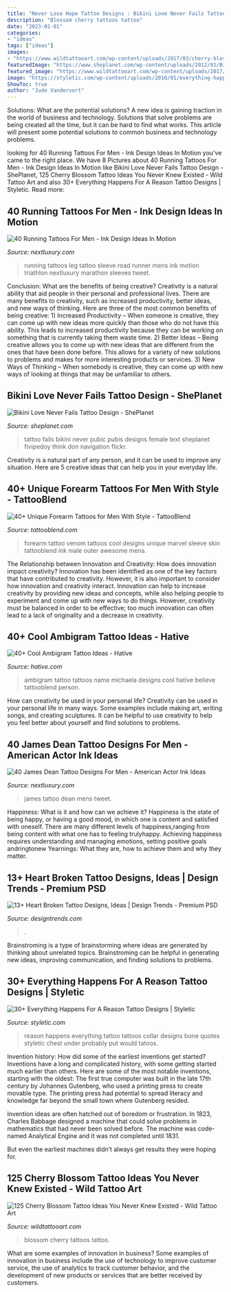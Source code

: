 ```yaml
---
title: "Never Lose Hope Tattoo Designs : Bikini Love Never Fails Tattoo Design"
description: "Blossom cherry tattoos tattoo"
date: "2023-01-01"
categories:
- "ideas"
tags: ["ideas"]
images:
- "https://www.wildtattooart.com/wp-content/uploads/2017/03/cherry-blossom-tattoos-100317132.jpg"
featuredImage: "https://www.sheplanet.com/wp-content/uploads/2012/01/Bikini-Love-Never-Fails-Tattoo-Design.jpg"
featured_image: "https://www.wildtattooart.com/wp-content/uploads/2017/03/cherry-blossom-tattoos-100317132.jpg"
image: "https://styletic.com/wp-content/uploads/2016/01/everything-happens-for-a-reason/4-everything-happens-for-a-reason-tattoo-ideas.jpg"
ShowToc: true
author: "Jude Vandervort"
---
```



Solutions: What are the potential solutions?
A new idea is gaining traction in the world of business and technology. Solutions that solve problems are being created all the time, but it can be hard to find what works. This article will present some potential solutions to common business and technology problems.

	

		
looking for 40 Running Tattoos For Men - Ink Design Ideas In Motion you've came to the right place. We have 8 Pictures about 40 Running Tattoos For Men - Ink Design Ideas In Motion like Bikini Love Never Fails Tattoo Design - ShePlanet, 125 Cherry Blossom Tattoo Ideas You Never Knew Existed - Wild Tattoo Art and also 30+ Everything Happens For A Reason Tattoo Designs | Styletic. Read more:
		
    
## 40 Running Tattoos For Men - Ink Design Ideas In Motion

<img loading=lazy src="http://nextluxury.com/wp-content/uploads/mens-26-2-running-road-tattoo-leg-sleeve.jpg" onerror="this.onerror=null;this.src='https://tse3.mm.bing.net/th?id=OIP.j7FBXsg1SC03ucTHlsjQCAHaHe&amp;pid=15.1';" alt="40 Running Tattoos For Men - Ink Design Ideas In Motion">

_Source: nextluxury.com_

>running tattoos leg tattoo sleeve road runner mens ink motion triathlon nextluxury marathon sleeves tweet. 

	

Conclusion: What are the benefits of being creative?
Creativity is a natural ability that aid people in their personal and professional lives. There are many benefits to creativity, such as increased productivity, better ideas, and new ways of thinking. Here are three of the most common benefits of being creative: 1) Increased Productivity – When someone is creative, they can come up with new ideas more quickly than those who do not have this ability. This leads to increased productivity because they can be working on something that is currently taking them waste time. 2) Better Ideas – Being creative allows you to come up with new ideas that are different from the ones that have been done before. This allows for a variety of new solutions to problems and makes for more interesting products or services. 3) New Ways of Thinking – When somebody is creative, they can come up with new ways of looking at things that may be unfamiliar to others.

    
## Bikini Love Never Fails Tattoo Design - ShePlanet

<img loading=lazy src="https://www.sheplanet.com/wp-content/uploads/2012/01/Bikini-Love-Never-Fails-Tattoo-Design.jpg" onerror="this.onerror=null;this.src='https://tse4.mm.bing.net/th?id=OIP.SJ84bjihhw7rPTOOJz0hogHaEl&amp;pid=15.1';" alt="Bikini Love Never Fails Tattoo Design - ShePlanet">

_Source: sheplanet.com_

>tattoo fails bikini never pubic pubis designs female text sheplanet fivipedoy think don navigation flickr. 

	

Creativity is a natural part of any person, and it can be used to improve any situation. Here are 5 creative ideas that can help you in your everyday life.

    
## 40+ Unique Forearm Tattoos For Men With Style - TattooBlend

<img loading=lazy src="http://tattooblend.com/wp-content/uploads/2016/03/21-7.jpg?x26891" onerror="this.onerror=null;this.src='https://tse3.mm.bing.net/th?id=OIP.6kqaafZq1iN1WxrtG4gGxgHaHV&amp;pid=15.1';" alt="40+ Unique Forearm Tattoos for Men With Style - TattooBlend">

_Source: tattooblend.com_

>forearm tattoo venom tattoos cool designs unique marvel sleeve skin tattooblend ink male outer awesome mens. 

	

The Relationship between Innovation and Creativity: How does innovation impact creativity?
Innovation has been identified as one of the key factors that have contributed to creativity. However, it is also important to consider how innovation and creativity interact. Innovation can help to increase creativity by providing new ideas and concepts, while also helping people to experiment and come up with new ways to do things. However, creativity must be balanced in order to be effective; too much innovation can often lead to a lack of originality and a decrease in creativity.

    
## 40+ Cool Ambigram Tattoo Ideas - Hative

<img loading=lazy src="https://hative.com/wp-content/uploads/2014/03/ambigram-tattoos/michaela-ambigram-tattoo-30.jpg" onerror="this.onerror=null;this.src='https://tse2.mm.bing.net/th?id=OIP.UioqE-FHEGA9iRGQge0AOgHaFj&amp;pid=15.1';" alt="40+ Cool Ambigram Tattoo Ideas - Hative">

_Source: hative.com_

>ambigram tattoo tattoos name michaela designs cool hative believe tattooblend person. 

	

How can creativity be used in your personal life?
Creativity can be used in your personal life in many ways. Some examples include making art, writing songs, and creating sculptures. It can be helpful to use creativity to help you feel better about yourself and find solutions to problems.

    
## 40 James Dean Tattoo Designs For Men - American Actor Ink Ideas

<img loading=lazy src="http://nextluxury.com/wp-content/uploads/upper-arm-james-dean-mens-tattoo-ideas.jpg" onerror="this.onerror=null;this.src='https://tse2.mm.bing.net/th?id=OIP.uWmxD1dGw2N9DXN8c7y5nwHaHa&amp;pid=15.1';" alt="40 James Dean Tattoo Designs For Men - American Actor Ink Ideas">

_Source: nextluxury.com_

>james tattoo dean mens tweet. 

	

Happiness: What is it and how can we achieve it?
Happiness is the state of being happy, or having a good mood, in which one is content and satisfied with oneself. There are many different levels of happiness,ranging from being content with what one has to feeling trulyhappy. Achieving happiness requires understanding and managing emotions, setting positive goals andringtonew Yearnings: What they are, how to achieve them and why they matter.

    
## 13+ Heart Broken Tattoo Designs, Ideas | Design Trends - Premium PSD

<img loading=lazy src="https://images.designtrends.com/wp-content/uploads/2016/02/24092301/Broken-Heart-Tied-Up.jpg" onerror="this.onerror=null;this.src='https://tse4.mm.bing.net/th?id=OIP.rAVFfoEq2wXdkMDPZGPwJAHaHY&amp;pid=15.1';" alt="13+ Heart Broken Tattoo Designs, Ideas | Design Trends - Premium PSD">

_Source: designtrends.com_

>. 

	

Brainstroming is a type of brainstorming where ideas are generated by thinking about unrelated topics. Brainstroming can be helpful in generating new ideas, improving communication, and finding solutions to problems.

    
## 30+ Everything Happens For A Reason Tattoo Designs | Styletic

<img loading=lazy src="https://styletic.com/wp-content/uploads/2016/01/everything-happens-for-a-reason/4-everything-happens-for-a-reason-tattoo-ideas.jpg" onerror="this.onerror=null;this.src='https://tse4.mm.bing.net/th?id=OIP.dqQ-djsTIspqQYkwGXuWmgHaKr&amp;pid=15.1';" alt="30+ Everything Happens For A Reason Tattoo Designs | Styletic">

_Source: styletic.com_

>reason happens everything tattoo tattoos collar designs bone quotes styletic chest under probably put would tatoos. 

	

Invention history: How did some of the earliest inventions get started?
Inventions have a long and complicated history, with some getting started much earlier than others. Here are some of the most notable inventions, starting with the oldest:
The first true computer was built in the late 17th century by Johannes Gutenberg, who used a printing press to create movable type. The printing press had potential to spread literacy and knowledge far beyond the small town where Gutenberg resided.

Invention ideas are often hatched out of boredom or frustration. In 1823, Charles Babbage designed a machine that could solve problems in mathematics that had never been solved before. The machine was code-named Analytical Engine and it was not completed until 1831.

But even the earliest machines didn’t always get results they were hoping for.

    
## 125 Cherry Blossom Tattoo Ideas You Never Knew Existed - Wild Tattoo Art

<img loading=lazy src="https://www.wildtattooart.com/wp-content/uploads/2017/03/cherry-blossom-tattoos-100317132.jpg" onerror="this.onerror=null;this.src='https://tse4.mm.bing.net/th?id=OIP.vhn7QG_eWNTQb_RHwO4HzAHaHa&amp;pid=15.1';" alt="125 Cherry Blossom Tattoo Ideas You Never Knew Existed - Wild Tattoo Art">

_Source: wildtattooart.com_

>blossom cherry tattoos tattoo. 

	

What are some examples of innovation in business?
Some examples of innovation in business include the use of technology to improve customer service, the use of analytics to track customer behavior, and the development of new products or services that are better received by customers.

